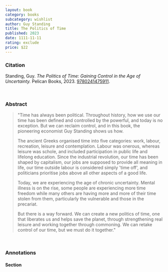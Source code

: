 ```yaml
---
layout: book
category: books
subcategory: wishlist
author: Guy Standing
title: The Politics of Time
published: 2023
date: 1111-11-11
rating: exclude
price: $22
---
```


### Citation

Standing, Guy. *The Politics of Time: Gaining Control in the Age of Uncertainty.* Pelican Books, 2023. [9780241475911](https://www.penguin.co.uk/books/320800/the-politics-of-time-by-standing-guy/9780241475911).

<br>

### Abstract

> "Time has always been political. Throughout history, how we use our time has been defined and controlled by the powerful, and today is no exception. But we can reclaim control, and in this book, the pioneering economist Guy Standing shows us how.
>
> The ancient Greeks organised time into five categories: work, labour, recreation, leisure and contemplation. Labour was onerous, whereas leisure was schole, and included participation in public life and lifelong education. Since the industrial revolution, our time has been shaped by capitalism, our jobs are supposed to provide all meaning in life, our time outside labour is considered simply 'time off', and politicians prioritise jobs above all other aspects of a good life.
>
> Today, we are experiencing the age of chronic uncertainty. Mental illness is on the rise, some people are experiencing more time freedom while many others are having more and more of their time stolen from them, particularly the vulnerable and those in the precariat.
>
> But there is a way forward. We can create a new politics of time, one that liberates us and helps save the planet, through strengthening real leisure and working together through commoning. We can retake control of our time, but we must do it together."

<br>

### Annotations

#### Section

<br>
